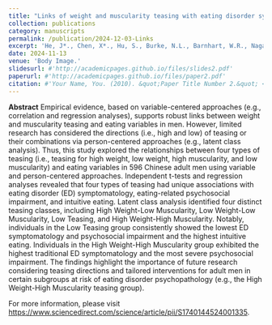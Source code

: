 ```yaml
---
title: "Links of weight and muscularity teasing with eating disorder symptomatology, eating-related psychosocial impairment, and intuitive eating in Chinese men: Teasing directions and combinations matter."
collection: publications
category: manuscripts
permalink: /publication/2024-12-03-Links
excerpt: 'He, J*., Chen, X*., Hu, S., Burke, N.L., Barnhart, W.R., Nagata, J.M., & Chen, C. (2024)'
date: 2024-11-13
venue: 'Body Image.'
slidesurl: #'http://academicpages.github.io/files/slides2.pdf'
paperurl: #'http://academicpages.github.io/files/paper2.pdf'
citation: #'Your Name, You. (2010). &quot;Paper Title Number 2.&quot; <i>Journal 1</i>. 1(2).'
---
```


**Abstract**
Empirical evidence, based on variable-centered approaches (e.g., correlation and regression analyses), supports robust links between weight and muscularity teasing and eating variables in men. However, limited research has considered the directions (i.e., high and low) of teasing or their combinations via person-centered approaches (e.g., latent class analysis). Thus, this study explored the relationships between four types of teasing (i.e., teasing for high weight, low weight, high muscularity, and low muscularity) and eating variables in 596 Chinese adult men using variable and person-centered approaches. Independent t-tests and regression analyses revealed that four types of teasing had unique associations with eating disorder (ED) symptomatology, eating-related psychosocial impairment, and intuitive eating. Latent class analysis identified four distinct teasing classes, including High Weight-Low Muscularity, Low Weight-Low Muscularity, Low Teasing, and High Weight-High Muscularity. Notably, individuals in the Low Teasing group consistently showed the lowest ED symptomatology and psychosocial impairment and the highest intuitive eating. Individuals in the High Weight-High Muscularity group exhibited the highest traditional ED symptomatology and the most severe psychosocial impairment. The findings highlight the importance of future research considering teasing directions and tailored interventions for adult men in certain subgroups at risk of eating disorder psychopathology (e.g., the High Weight-High Muscularity teasing group).

For more information, please visit https://www.sciencedirect.com/science/article/pii/S1740144524001335.
